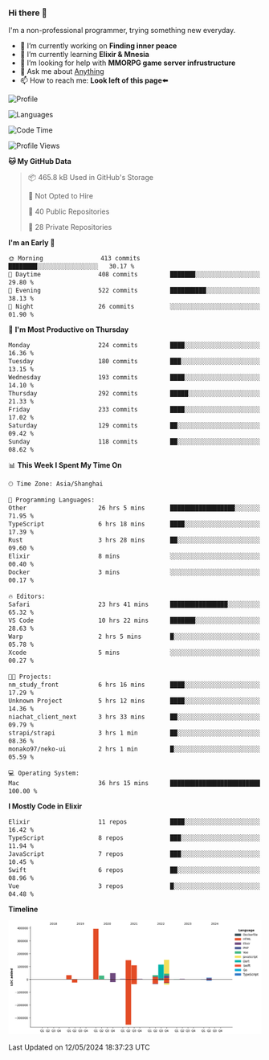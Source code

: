 ### Hi there 👋

I'm a non-professional programmer, trying something new everyday.

<!--
**dyzdyz010/dyzdyz010** is a ✨ _special_ ✨ repository because its `README.md` (this file) appears on your GitHub profile.
-->

- 🔭 I’m currently working on **Finding inner peace**
- 🌱 I’m currently learning **Elixir & Mnesia**
- 🤔 I’m looking for help with **MMORPG game server infrustructure**
- 💬 Ask me about [Anything](https://github.com/dyzdyz010/dyzdyz010/issues)
- 📫 How to reach me: **Look left of this page⬅️**

<!-- - 👯 I’m looking to collaborate on
- 😄 Pronouns: ...
- ⚡ Fun fact: ...
 -->
 
![Profile](https://github-readme-stats.vercel.app/api?username=dyzdyz010&count_private=true&show_icons=true&theme=dracula)

![Languages](https://github-readme-stats.vercel.app/api/top-langs/?username=dyzdyz010&layout=compact&theme=dracula)

<!--START_SECTION:waka-->
![Code Time](http://img.shields.io/badge/Code%20Time-1%2C465%20hrs%2037%20mins-blue)

![Profile Views](http://img.shields.io/badge/Profile%20Views-0-blue)

**🐱 My GitHub Data** 

> 📦 465.8 kB Used in GitHub's Storage 
 > 
> 🚫 Not Opted to Hire
 > 
> 📜 40 Public Repositories 
 > 
> 🔑 28 Private Repositories 
 > 
**I'm an Early 🐤** 

```text
🌞 Morning                413 commits         ████████░░░░░░░░░░░░░░░░░   30.17 % 
🌆 Daytime                408 commits         ███████░░░░░░░░░░░░░░░░░░   29.80 % 
🌃 Evening                522 commits         ██████████░░░░░░░░░░░░░░░   38.13 % 
🌙 Night                  26 commits          ░░░░░░░░░░░░░░░░░░░░░░░░░   01.90 % 
```
📅 **I'm Most Productive on Thursday** 

```text
Monday                   224 commits         ████░░░░░░░░░░░░░░░░░░░░░   16.36 % 
Tuesday                  180 commits         ███░░░░░░░░░░░░░░░░░░░░░░   13.15 % 
Wednesday                193 commits         ████░░░░░░░░░░░░░░░░░░░░░   14.10 % 
Thursday                 292 commits         █████░░░░░░░░░░░░░░░░░░░░   21.33 % 
Friday                   233 commits         ████░░░░░░░░░░░░░░░░░░░░░   17.02 % 
Saturday                 129 commits         ██░░░░░░░░░░░░░░░░░░░░░░░   09.42 % 
Sunday                   118 commits         ██░░░░░░░░░░░░░░░░░░░░░░░   08.62 % 
```


📊 **This Week I Spent My Time On** 

```text
🕑︎ Time Zone: Asia/Shanghai

💬 Programming Languages: 
Other                    26 hrs 5 mins       ██████████████████░░░░░░░   71.95 % 
TypeScript               6 hrs 18 mins       ████░░░░░░░░░░░░░░░░░░░░░   17.39 % 
Rust                     3 hrs 28 mins       ██░░░░░░░░░░░░░░░░░░░░░░░   09.60 % 
Elixir                   8 mins              ░░░░░░░░░░░░░░░░░░░░░░░░░   00.40 % 
Docker                   3 mins              ░░░░░░░░░░░░░░░░░░░░░░░░░   00.17 % 

🔥 Editors: 
Safari                   23 hrs 41 mins      ████████████████░░░░░░░░░   65.32 % 
VS Code                  10 hrs 22 mins      ███████░░░░░░░░░░░░░░░░░░   28.63 % 
Warp                     2 hrs 5 mins        █░░░░░░░░░░░░░░░░░░░░░░░░   05.78 % 
Xcode                    5 mins              ░░░░░░░░░░░░░░░░░░░░░░░░░   00.27 % 

🐱‍💻 Projects: 
nm_study_front           6 hrs 16 mins       ████░░░░░░░░░░░░░░░░░░░░░   17.29 % 
Unknown Project          5 hrs 12 mins       ████░░░░░░░░░░░░░░░░░░░░░   14.36 % 
niachat_client_next      3 hrs 33 mins       ██░░░░░░░░░░░░░░░░░░░░░░░   09.79 % 
strapi/strapi            3 hrs 1 min         ██░░░░░░░░░░░░░░░░░░░░░░░   08.36 % 
monako97/neko-ui         2 hrs 1 min         █░░░░░░░░░░░░░░░░░░░░░░░░   05.59 % 

💻 Operating System: 
Mac                      36 hrs 15 mins      █████████████████████████   100.00 % 
```

**I Mostly Code in Elixir** 

```text
Elixir                   11 repos            ████░░░░░░░░░░░░░░░░░░░░░   16.42 % 
TypeScript               8 repos             ███░░░░░░░░░░░░░░░░░░░░░░   11.94 % 
JavaScript               7 repos             ███░░░░░░░░░░░░░░░░░░░░░░   10.45 % 
Swift                    6 repos             ██░░░░░░░░░░░░░░░░░░░░░░░   08.96 % 
Vue                      3 repos             █░░░░░░░░░░░░░░░░░░░░░░░░   04.48 % 
```



**Timeline**

![Lines of Code chart](https://raw.githubusercontent.com/dyzdyz010/dyzdyz010/master/assets/bar_graph.png)


 Last Updated on 12/05/2024 18:37:23 UTC
<!--END_SECTION:waka-->
